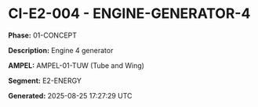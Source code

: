 # CI-E2-004 - ENGINE-GENERATOR-4

**Phase:** 01-CONCEPT

**Description:** Engine 4 generator

**AMPEL:** AMPEL-01-TUW (Tube and Wing)

**Segment:** E2-ENERGY

**Generated:** 2025-08-25 17:27:29 UTC
